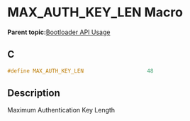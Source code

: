 # MAX\_AUTH\_KEY\_LEN Macro

**Parent topic:**[Bootloader API Usage](GUID-9B3F465C-7297-4547-B7C6-3AAABEB7E261.md)

## C

```c
#define MAX_AUTH_KEY_LEN                    48

```

## Description

Maximum Authentication Key Length

